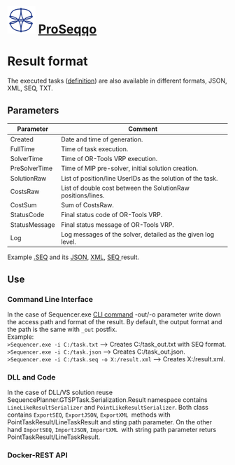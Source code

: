 # ![ProSeqqo Logo](../Documentation/Images/ProSeqqoLogo.png) [ProSeqqo](../Documentation/Readme.md) 
# Result format
The executed tasks ([definition](https://git.sztaki.hu/zahoranl/sequenceplanner/-/wikis/Task-definition-file)) are also available in different formats, JSON, XML, SEQ, TXT. 
## Parameters
| Parameter     | Comment                                                     |
| --------------| ----------------------------------------------------------- |
| Created       | Date and time of generation.                                |
| FullTime      | Time of task execution.                                     |
| SolverTime    | Time of OR-Tools VRP execution.                             |
| PreSolverTime | Time of MIP pre-solver, initial solution creation.          |
| SolutionRaw   | List of position/line UserIDs as the solution of the task.  |
| CostsRaw      | List of double cost between the SolutionRaw positions/lines.|
| CostSum       | Sum of CostsRaw.                                            |
| StatusCode    | Final status code of OR-Tools VRP.                          |
| StatusMessage | Final status message of OR-Tools VRP.                       |
| Log           | Log messages of the solver, detailed as the given log level.|


Example [.SEQ](https://git.sztaki.hu/zahoranl/sequenceplanner/-/blob/master/Example/LineLike_Original.txt) and its [JSON](https://git.sztaki.hu/zahoranl/sequenceplanner/-/blob/master/Example/Out/LineLike_Original.json), [XML](https://git.sztaki.hu/zahoranl/sequenceplanner/-/blob/master/Example/Out/LineLike_Original.xml), [SEQ ](https://git.sztaki.hu/zahoranl/sequenceplanner/-/blob/master/Example/Out/LineLike_Original.seq) result. 


## Use
### Command Line Interface
In the case of Sequencer.exe [CLI command](https://git.sztaki.hu/zahoranl/sequenceplanner/-/wikis/Run-from-file) -out/-o parameter write down the access path and format of the result. By default, the output format and the path is the same with `_out` postfix.  
Example:  
`>Sequencer.exe -i C:/task.txt` -->  Creates C:/task_out.txt with SEQ format.   
`>Sequencer.exe -i C:/task.json` -->  Creates C:/task_out.json.   
`>Sequencer.exe -i C:/task.seq -o X:/result.xml` -->  Creates X:/result.xml. 
### DLL and Code
In the case of DLL/VS solution reuse SequencePlanner.GTSPTask.Serialization.Result namespace contains `LineLikeResultSerializer` and `PointLikeResultSerializer`. Both class contains `ExportSEQ`, `ExportJSON`, `ExportXML `methods with PointTaskResult/LineTaskResult and sting path parameter. On the other hand `ImportSEQ`, `ImportJSON`, `ImportXML `with string path parameter returs PointTaskResult/LineTaskResult.
### Docker-REST API

